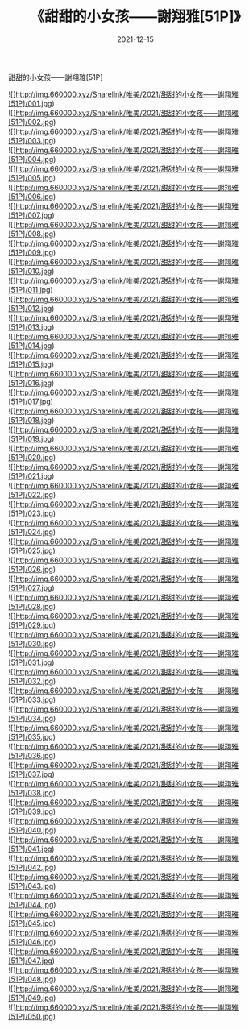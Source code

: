 ﻿---
layout: post
title:  《甜甜的小女孩——謝翔雅[51P]》
date:   2021-12-15
img: http://img.660000.xyz/Sharelink/唯美/2021/甜甜的小女孩——謝翔雅[51P]/000.jpg
categories: [美女, 清纯, 唯美]
---

甜甜的小女孩——謝翔雅[51P]

 ![]http://img.660000.xyz/Sharelink/唯美/2021/甜甜的小女孩——謝翔雅[51P]/001.jpg) <br>![]http://img.660000.xyz/Sharelink/唯美/2021/甜甜的小女孩——謝翔雅[51P]/002.jpg) <br>![]http://img.660000.xyz/Sharelink/唯美/2021/甜甜的小女孩——謝翔雅[51P]/003.jpg) <br>![]http://img.660000.xyz/Sharelink/唯美/2021/甜甜的小女孩——謝翔雅[51P]/004.jpg) <br>![]http://img.660000.xyz/Sharelink/唯美/2021/甜甜的小女孩——謝翔雅[51P]/005.jpg) <br>![]http://img.660000.xyz/Sharelink/唯美/2021/甜甜的小女孩——謝翔雅[51P]/006.jpg) <br>![]http://img.660000.xyz/Sharelink/唯美/2021/甜甜的小女孩——謝翔雅[51P]/007.jpg) <br>![]http://img.660000.xyz/Sharelink/唯美/2021/甜甜的小女孩——謝翔雅[51P]/008.jpg) <br>![]http://img.660000.xyz/Sharelink/唯美/2021/甜甜的小女孩——謝翔雅[51P]/009.jpg) <br>![]http://img.660000.xyz/Sharelink/唯美/2021/甜甜的小女孩——謝翔雅[51P]/010.jpg) <br>![]http://img.660000.xyz/Sharelink/唯美/2021/甜甜的小女孩——謝翔雅[51P]/011.jpg) <br>![]http://img.660000.xyz/Sharelink/唯美/2021/甜甜的小女孩——謝翔雅[51P]/012.jpg) <br>![]http://img.660000.xyz/Sharelink/唯美/2021/甜甜的小女孩——謝翔雅[51P]/013.jpg) <br>![]http://img.660000.xyz/Sharelink/唯美/2021/甜甜的小女孩——謝翔雅[51P]/014.jpg) <br>![]http://img.660000.xyz/Sharelink/唯美/2021/甜甜的小女孩——謝翔雅[51P]/015.jpg) <br>![]http://img.660000.xyz/Sharelink/唯美/2021/甜甜的小女孩——謝翔雅[51P]/016.jpg) <br>![]http://img.660000.xyz/Sharelink/唯美/2021/甜甜的小女孩——謝翔雅[51P]/017.jpg) <br>![]http://img.660000.xyz/Sharelink/唯美/2021/甜甜的小女孩——謝翔雅[51P]/018.jpg) <br>![]http://img.660000.xyz/Sharelink/唯美/2021/甜甜的小女孩——謝翔雅[51P]/019.jpg) <br>![]http://img.660000.xyz/Sharelink/唯美/2021/甜甜的小女孩——謝翔雅[51P]/020.jpg) <br>![]http://img.660000.xyz/Sharelink/唯美/2021/甜甜的小女孩——謝翔雅[51P]/021.jpg) <br>![]http://img.660000.xyz/Sharelink/唯美/2021/甜甜的小女孩——謝翔雅[51P]/022.jpg) <br>![]http://img.660000.xyz/Sharelink/唯美/2021/甜甜的小女孩——謝翔雅[51P]/023.jpg) <br>![]http://img.660000.xyz/Sharelink/唯美/2021/甜甜的小女孩——謝翔雅[51P]/024.jpg) <br>![]http://img.660000.xyz/Sharelink/唯美/2021/甜甜的小女孩——謝翔雅[51P]/025.jpg) <br>![]http://img.660000.xyz/Sharelink/唯美/2021/甜甜的小女孩——謝翔雅[51P]/026.jpg) <br>![]http://img.660000.xyz/Sharelink/唯美/2021/甜甜的小女孩——謝翔雅[51P]/027.jpg) <br>![]http://img.660000.xyz/Sharelink/唯美/2021/甜甜的小女孩——謝翔雅[51P]/028.jpg) <br>![]http://img.660000.xyz/Sharelink/唯美/2021/甜甜的小女孩——謝翔雅[51P]/029.jpg) <br>![]http://img.660000.xyz/Sharelink/唯美/2021/甜甜的小女孩——謝翔雅[51P]/030.jpg) <br>![]http://img.660000.xyz/Sharelink/唯美/2021/甜甜的小女孩——謝翔雅[51P]/031.jpg) <br>![]http://img.660000.xyz/Sharelink/唯美/2021/甜甜的小女孩——謝翔雅[51P]/032.jpg) <br>![]http://img.660000.xyz/Sharelink/唯美/2021/甜甜的小女孩——謝翔雅[51P]/033.jpg) <br>![]http://img.660000.xyz/Sharelink/唯美/2021/甜甜的小女孩——謝翔雅[51P]/034.jpg) <br>![]http://img.660000.xyz/Sharelink/唯美/2021/甜甜的小女孩——謝翔雅[51P]/035.jpg) <br>![]http://img.660000.xyz/Sharelink/唯美/2021/甜甜的小女孩——謝翔雅[51P]/036.jpg) <br>![]http://img.660000.xyz/Sharelink/唯美/2021/甜甜的小女孩——謝翔雅[51P]/037.jpg) <br>![]http://img.660000.xyz/Sharelink/唯美/2021/甜甜的小女孩——謝翔雅[51P]/038.jpg) <br>![]http://img.660000.xyz/Sharelink/唯美/2021/甜甜的小女孩——謝翔雅[51P]/039.jpg) <br>![]http://img.660000.xyz/Sharelink/唯美/2021/甜甜的小女孩——謝翔雅[51P]/040.jpg) <br>![]http://img.660000.xyz/Sharelink/唯美/2021/甜甜的小女孩——謝翔雅[51P]/041.jpg) <br>![]http://img.660000.xyz/Sharelink/唯美/2021/甜甜的小女孩——謝翔雅[51P]/042.jpg) <br>![]http://img.660000.xyz/Sharelink/唯美/2021/甜甜的小女孩——謝翔雅[51P]/043.jpg) <br>![]http://img.660000.xyz/Sharelink/唯美/2021/甜甜的小女孩——謝翔雅[51P]/044.jpg) <br>![]http://img.660000.xyz/Sharelink/唯美/2021/甜甜的小女孩——謝翔雅[51P]/045.jpg) <br>![]http://img.660000.xyz/Sharelink/唯美/2021/甜甜的小女孩——謝翔雅[51P]/046.jpg) <br>![]http://img.660000.xyz/Sharelink/唯美/2021/甜甜的小女孩——謝翔雅[51P]/047.jpg) <br>![]http://img.660000.xyz/Sharelink/唯美/2021/甜甜的小女孩——謝翔雅[51P]/048.jpg) <br>![]http://img.660000.xyz/Sharelink/唯美/2021/甜甜的小女孩——謝翔雅[51P]/049.jpg) <br>![]http://img.660000.xyz/Sharelink/唯美/2021/甜甜的小女孩——謝翔雅[51P]/050.jpg) <br>